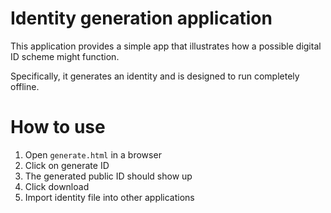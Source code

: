 # Identity generation application

This application provides a simple app that illustrates how a possible digital ID scheme might function.

Specifically, it generates an identity and is designed to run completely offline.

# How to use

1. Open `generate.html` in a browser
2. Click on generate ID
3. The generated public ID should show up
4. Click download
5. Import identity file into other applications